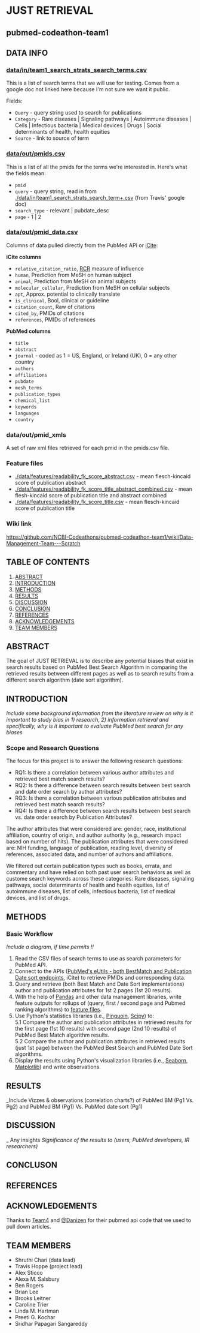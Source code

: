 # JUST RETRIEVAL
## pubmed-codeathon-team1

## DATA INFO

### [data/in/team1_search_strats_search_terms.csv](data/in/team1_search_strats_search_terms.csv)

This is a list of search terms that we will use for testing. Comes from a google doc not linked here because I'm not sure we want it public.

Fields:

+ `Query` - query string used to search for publications
+ `Category` - Rare diseases | Signaling pathways | Autoimmune diseases | Cells | Infectious bacteria | Medical devices | Drugs | Social determinants of health, health equities
+ `Source` - link to source of term

### [data/out/pmids.csv](data/out/pmids.csv)

This is a list of all the pmids for the terms we're interested in. Here's what the fields mean:

+ `pmid`
+ `query` - query string, read in from [./data/in/team1_search_strats_search_term+.csv](data/in/team1_search_strats_search_terms.csv) (from Travis' google doc)
+ `search_type` - relevant | pubdate_desc
+ `page` - 1 | 2

### [data/out/pmid_data.csv](data/out/pmid_data.csv)

Columns of data pulled directly from the PubMed API or [iCite](https://icite.od.nih.gov/):

**iCite columns**
+ `relative_citation_ratio`,   [RCR](https://journals.plos.org/plosbiology/article?id=10.1371/journal.pbio.1002541) measure of influence
+ `human`,   Prediction from MeSH on human subject
+ `animal`,   Prediction from MeSH on animal subjects
+ `molecular_cellular`,   Prediction from MeSH on cellular subjects
+ `apt`,   Approx. potential to clinically translate
+ `is_clinical`,   Bool, clinical or guideline
+ `citation_count`,   Raw  of citations
+ `cited_by`,   PMIDs of citations
+ `references`,   PMIDs of references

**PubMed columns**
+    `title`
+    `abstract`
+    `journal` - coded as 1 = US, England, or Ireland (UK), 0 = any other country
+    `authors`
+    `affiliations`
+    `pubdate`
+    `mesh_terms`
+    `publication_types`
+    `chemical_list`
+    `keywords`
+    `languages`
+    `country`

### data/out/pmid_xmls

A set of raw xml files retrieved for each pmid in the pmids.csv file.

### Feature files

* [./data/features/readability_fk_score_abstract.csv](readability_fk_score_abstract.csv) - mean flesch-kincaid score of publication abstract
* [./data/features/readability_fk_score_title_abstract_combined.csv](readability_fk_score_title_abstract_combined.csv) - mean flesh-kincaid score of publication title and abstract combined
* [./data/features/readability_fk_score_title.csv](readability_fk_score_title.csv) - mean flesch-kincaid score of publication title

### Wiki link
<https://github.com/NCBI-Codeathons/pubmed-codeathon-team1/wiki/Data-Management-Team---Scratch>

## TABLE OF CONTENTS

1. [ABSTRACT](https://github.com/NCBI-Codeathons/pubmed-codeathon-team1/edit/main/README.md#ABSTRACT)
2. [INTRODUCTION](https://github.com/NCBI-Codeathons/pubmed-codeathon-team1/edit/main/README.md#INTRODUCTION)
3. [METHODS](https://github.com/NCBI-Codeathons/pubmed-codeathon-team1/edit/main/README.md#METHODS)
4. [RESULTS](https://github.com/NCBI-Codeathons/pubmed-codeathon-team1/edit/main/README.md#RESULTS)
5. [DISCUSSION](https://github.com/NCBI-Codeathons/pubmed-codeathon-team1/edit/main/README.md#DISCUSSION)
6. [CONCLUSION](https://github.com/NCBI-Codeathons/pubmed-codeathon-team1/edit/main/README.md#CONCLUSION)
7. [REFERENCES](https://github.com/NCBI-Codeathons/pubmed-codeathon-team1/edit/main/README.md#REFERENCES)
8. [ACKNOWLEDGEMENTS](https://github.com/NCBI-Codeathons/pubmed-codeathon-team1/edit/main/README.md#ACKNOWLEDGEMENTS)
9. [TEAM MEMBERS](https://github.com/NCBI-Codeathons/pubmed-codeathon-team1/edit/main/README.md#TEAM%20MEMBERS)

## ABSTRACT
The goal of JUST RETRIEVAL is to describe any potential biases that exist in search results based on PubMed Best Search Algorithm in comparing the retrieved results between different pages as well as to search results from a different search algorithm (date sort algorithm).

## INTRODUCTION
_Include some background information from the literature review on why is it important to study bias in 1) research, 2) information retrieval and specifically, why is it important to evaluate PubMed best search for any biases_

### Scope and Research Questions
The focus for this project is to answer the following research questions:

* RQ1: Is there a correlation between various author attributes and retrieved best match search results?
* RQ2: Is there a difference between search results between best search and date order search by author attributes?
* RQ3: Is there a correlation between various publication attributes and retrieved best match search results?
* RQ4: Is there a difference between search results between best search vs. date order search by Publication Attributes?

The author attributes that were considered are: gender, race, institutional affiliation, country of origin, and author authority (e.g., research impact based on number of hits). The publication attributes that were considered are: NIH funding, language of publication, reading level, diversity of references, associated data, and number of authors and affiliations.

We filtered out certain publication types such as books, errata, and commentary and have relied on both past user search behaviors as well as custome search keywords across these categories: Rare diseases, signaling pathways, social determinants of health and health equities, list of autoimmune diseases, list of cells, infectious bacteria, list of medical devices, and list of drugs.

## METHODS
### Basic Workflow
_Include a diagram, if time permits  !!_
1. Read the CSV files of search terms to use as search parameters for PubMed API.
2. Connect to the APIs (<a href="https://ncbiinsights.ncbi.nlm.nih.gov/2022/03/24/test-server-pubmed-api/">PubMed's eUtils - both BestMatch and Publication Date sort endpoints</a>, iCite) to retrieve PMIDs and corresponding data. 
3. Query and retrieve (both Best Match and Date Sort implementations) author and publication attributes for 1st 2 pages (1st 20 results).
4. With the help of <a href="https://pandas.pydata.org">Pandas</a> and other data management libraries, write feature outputs for rollups of (query, first / second page and Pubmed ranking algorithms) to <a href="https://github.com/NCBI-Codeathons/pubmed-codeathon-team1/tree/main/data/features">feature files</a>. 
5. Use Python's statistics libraries (i.e., <a href="https://pingouin-stats.org">Pinguoin</a>, <a href="https://scipy.org">Scipy</a>)  to:
 <br/> 5.1 Compare the author and publication attributes in retrieved results for the first page (1st 10 results) with second page (2nd 10 results) of PubMed Best Match algorithm results.
   <br/> 5.2 Compare the author and publication attributes in retrieved results (just 1st page) between the PubMed Best Search and PubMed Date Sort algorithms.
6. Display the results using Python's visualization libraries (i.e., <a href="https://seaborn.pydata.org">Seaborn</a>, <a href="https://matplotlib.org">Matplotlib</a>) and write observations.

## RESULTS
_Include Vizzes & observations (correlation charts?) of PubMed BM (Pg1 Vs. Pg2) and PubMed BM (Pg1) Vs. PubMed date sort (Pg1)

## DISCUSSION
_ Any insights
_Significance of the results to (users, PubMed developers, IR researchers)_

## CONCLUSON

## REFERENCES

## ACKNOWLEDGEMENTS

Thanks to [Team4](https://github.com/NCBI-Codeathons/pubmed-codeathon-team4) and [@Danizen](https://github.com/danizen) for their pubmed api code that we used to pull down articles.

## TEAM MEMBERS

* Shruthi Chari (data lead)
* Travis Hoppe (project lead)
* Alex Sticco
* Alexa M. Salsbury
* Ben Rogers
* Brian Lee
* Brooks Leitner
* Caroline Trier
* Linda M. Hartman
* Preeti G. Kochar
* Sridhar Papagari Sangareddy


